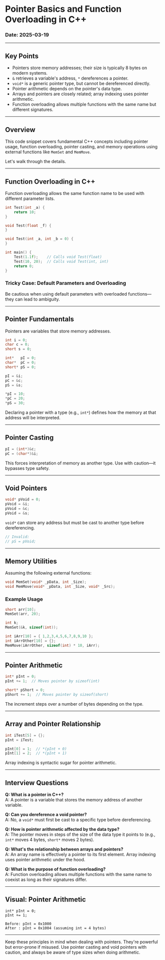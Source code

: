 # Pointer Basics and Function Overloading in C++

### Date: 2025-03-19

---

## Key Points

- Pointers store memory addresses; their size is typically 8 bytes on modern systems.
- `&` retrieves a variable's address, `*` dereferences a pointer.
- `void*` is a generic pointer type, but cannot be dereferenced directly.
- Pointer arithmetic depends on the pointer's data type.
- Arrays and pointers are closely related; array indexing uses pointer arithmetic.
- Function overloading allows multiple functions with the same name but different signatures.

---

## Overview

This code snippet covers fundamental C++ concepts including pointer usage, function overloading, pointer casting, and memory operations using external functions like `MemSet` and `MemMove`.

Let's walk through the details.

---

## Function Overloading in C++

Function overloading allows the same function name to be used with different parameter lists.

```cpp
int Test(int _a) {
    return 10;
}

void Test(float _f) {
}

void Test(int _a, int _b = 0) {
}

int main() {
    Test(1.1f);    // Calls void Test(float)
    Test(10, 20);  // Calls void Test(int, int)
    return 0;
}
```

### Tricky Case: Default Parameters and Overloading
Be cautious when using default parameters with overloaded functions—they can lead to ambiguity.

---

## Pointer Fundamentals

Pointers are variables that store memory addresses.

```cpp
int i = 0;
char c = 0;
short s = 0;

int*   pI = 0;
char*  pC = 0;
short* pS = 0;

pI = &i;
pC = &c;
pS = &s;

*pI = 10;
*pC = 20;
*pS = 30;
```

Declaring a pointer with a type (e.g., `int*`) defines how the memory at that address will be interpreted.

---

## Pointer Casting

```cpp
pI = (int*)&c;
pC = (char*)&i;
```

This forces interpretation of memory as another type. Use with caution—it bypasses type safety.

---

## Void Pointers

```cpp
void* pVoid = 0;
pVoid = &i;
pVoid = &c;
pVoid = &s;
```

`void*` can store any address but must be cast to another type before dereferencing.

```cpp
// Invalid:
// pS = pVoid;
```

---

## Memory Utilities

Assuming the following external functions:

```cpp
void MemSet(void* _pData, int _Size);
void MemMove(void* _pData, int _Size, void* _Src);
```

### Example Usage

```cpp
short arr[10];
MemSet(arr, 20);

int k;
MemSet(&k, sizeof(int));

int iArr[10] = { 1,2,3,4,5,6,7,8,9,10 };
int iArrOther[10] = {};
MemMove(iArrOther, sizeof(int) * 10, iArr);
```

---

## Pointer Arithmetic

```cpp
int* pInt = 0;
pInt += 1;  // Moves pointer by sizeof(int)

short* pShort = 0;
pShort += 1;  // Moves pointer by sizeof(short)
```

The increment steps over a number of bytes depending on the type.

---

## Array and Pointer Relationship

```cpp
int iTest[5] = {};
pInt = iTest;

pInt[0] = 1;  // *(pInt + 0)
pInt[1] = 2;  // *(pInt + 1)
```

Array indexing is syntactic sugar for pointer arithmetic.

---

## Interview Questions

**Q: What is a pointer in C++?**  
A: A pointer is a variable that stores the memory address of another variable.

**Q: Can you dereference a void pointer?**  
A: No, a `void*` must first be cast to a specific type before dereferencing.

**Q: How is pointer arithmetic affected by the data type?**  
A: The pointer moves in steps of the size of the data type it points to (e.g., `int*` moves 4 bytes, `short*` moves 2 bytes).

**Q: What's the relationship between arrays and pointers?**  
A: An array name is effectively a pointer to its first element. Array indexing uses pointer arithmetic under the hood.

**Q: What is the purpose of function overloading?**  
A: Function overloading allows multiple functions with the same name to coexist as long as their signatures differ.

---

## Visual: Pointer Arithmetic

```
int* pInt = 0;
pInt += 1;

Before: pInt = 0x1000
After : pInt = 0x1004 (assuming int = 4 bytes)
```

---

Keep these principles in mind when dealing with pointers. 
They're powerful but error-prone if misused. 
Use pointer casting and void pointers with caution, 
and always be aware of type sizes when doing arithmetic.